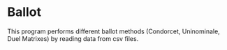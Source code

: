 # Ballot
This program performs different ballot methods (Condorcet, Uninominale, Duel Matrixes) by reading data from csv files.
